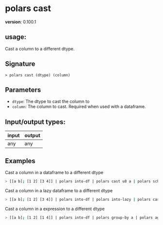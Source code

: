 # polars cast

**version**: 0.100.1

## **usage**:

Cast a column to a different dtype.

## Signature

`> polars cast (dtype) (column)`

## Parameters

- `dtype`: The dtype to cast the column to
- `column`: The column to cast. Required when used with a dataframe.

## Input/output types:

| input | output |
| ----- | ------ |
| any   | any    |

## Examples

Cast a column in a dataframe to a different dtype

```bash
> [[a b]; [1 2] [3 4]] | polars into-df | polars cast u8 a | polars schema
```

Cast a column in a lazy dataframe to a different dtype

```bash
> [[a b]; [1 2] [3 4]] | polars into-df | polars into-lazy | polars cast u8 a | polars schema
```

Cast a column in a expression to a different dtype

```bash
> [[a b]; [1 2] [1 4]] | polars into-df | polars group-by a | polars agg [ (polars col b | polars cast u8 | polars min | polars as "b_min") ] | polars schema
```
